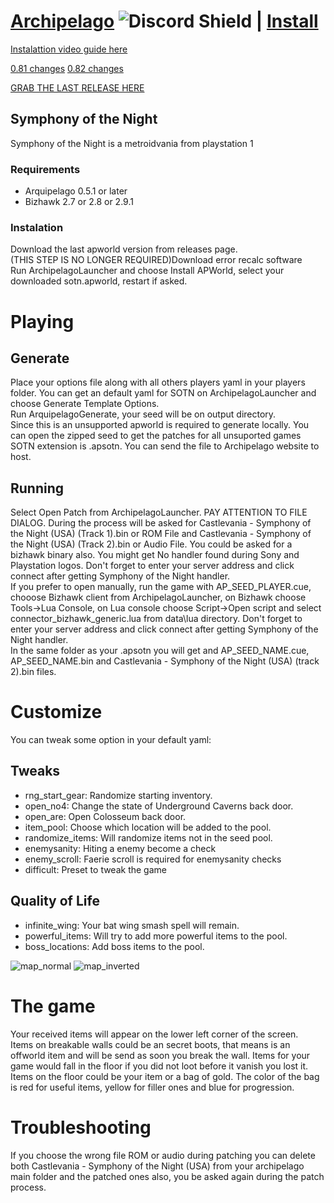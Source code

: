 # [Archipelago](https://archipelago.gg) ![Discord Shield](https://discordapp.com/api/guilds/731205301247803413/widget.png?style=shield) | [Install](https://github.com/ArchipelagoMW/Archipelago/releases)

[Instalattion video guide here](https://youtu.be/F_yL3QM4qYw)

[0.81 changes](https://youtu.be/w-Y_4slbMtA)
[0.82 changes](https://www.youtube.com/watch?v=F_yL3QM4qYw&t=8s)

[GRAB THE LAST RELEASE HERE](https://github.com/fdelduque/Archipelago/releases)

## Symphony of the Night
Symphony of the Night is a metroidvania from playstation 1

### Requirements
* Arquipelago 0.5.1 or later
* Bizhawk 2.7 or 2.8 or 2.9.1

### Instalation
Download the last apworld version from releases page.  
(THIS STEP IS NO LONGER REQUIRED)Download error recalc software<br />
Run ArchipelagoLauncher and choose Install APWorld, select your downloaded sotn.apworld, restart if asked.  

# Playing
## Generate
Place your options file along with all others players yaml in your players folder. You can get an default yaml for SOTN on ArchipelagoLauncher and choose Generate Template Options.  
Run ArquipelagoGenerate, your seed will be on output directory.  
Since this is an unsupported apworld is required to generate locally. You can open the zipped seed to get the patches for all unsuported games SOTN extension is .apsotn. You can send the file to Archipelago website to host.  
## Running
Select Open Patch from ArchipelagoLauncher. PAY ATTENTION TO FILE DIALOG. During the process will be asked for Castlevania - Symphony of the Night (USA) (Track 1).bin or ROM File and Castlevania - Symphony of the Night (USA) (Track 2).bin or Audio File. You could be asked for a bizhawk binary also. You might get No handler found during Sony and Playstation logos. Don't forget to enter your server address and click connect after getting Symphony of the Night handler.  
If you prefer to open manually, run the game with AP_SEED_PLAYER.cue, chooose Bizhawk client from ArchipelagoLauncher, on Bizhawk choose Tools->Lua Console, on Lua console choose Script->Open script and select connector_bizhawk_generic.lua from data\lua directory. Don't forget to enter your server address and click connect after getting Symphony of the Night handler.  
In the same folder as your .apsotn you will get and AP_SEED_NAME.cue, AP_SEED_NAME.bin and Castlevania - Symphony of the Night (USA) (track 2).bin files.  
# Customize
You can tweak some option in your default yaml:  
## Tweaks
* rng_start_gear: Randomize starting inventory.
* open_no4: Change the state of Underground Caverns back door.
* open_are: Open Colosseum back door.
* item_pool: Choose which location will be added to the pool.
* randomize_items: Will randomize items not in the seed pool.
* enemysanity: Hiting a enemy become a check
* enemy_scroll: Faerie scroll is required for enemysanity checks
* difficult: Preset to tweak the game
## Quality of Life
* infinite_wing: Your bat wing smash spell will remain.
* powerful_items: Will try to add more powerful items to the pool.
* boss_locations: Add boss items to the pool.

![map_normal](https://github.com/user-attachments/assets/f586e1bc-9eaf-4998-83c7-5562ff30bf91)
![map_inverted](https://github.com/user-attachments/assets/bd1c6ba5-9b25-4d7a-ae1e-ee34f56e5ca3)

# The game
Your received items will appear on the lower left corner of the screen.  
Items on breakable walls could be an secret boots, that means is an offworld item and will be send as soon you break the wall. Items for your game would fall in the floor if you did not loot before it vanish you lost it.  
Items on the floor could be your item or a bag of gold. The color of the bag is red for useful items, yellow for filler ones and blue for progression.  

# Troubleshooting
If you choose the wrong file ROM or audio during patching you can delete both Castlevania - Symphony of the Night (USA) from your archipelago main folder and the patched ones also, you be asked again during the patch process.  

